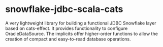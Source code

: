 # snowflake-jdbc-scala-cats

A very lightweight library for building a functional JDBC Snowflake layer based on cats-effect. It provides functionality to configure OracleDataSource. The implicits offer higher-order functions to allow the creation of compact and easy-to-read database operations.
